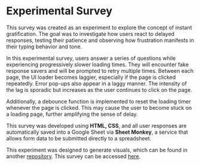 # Experimental Survey

This survey was created as an experiment to explore the concept of instant gratification. The goal was to investigate how users react to delayed responses, testing their patience and observing how frustration manifests in their typing behavior and tone.

In this experimental survey, users answer a series of questions while experiencing progressively slower loading times. They will encounter fake response savers and will be prompted to retry multiple times. Between each page, the UI loader becomes laggier, especially if the page is clicked repeatedly. Error pop-ups also appear in a laggy manner. The intensity of the lag is sporadic but increases as the user continues to click on the page.

Additionally, a debounce function is implemented to reset the loading timer whenever the page is clicked. This may cause the user to become stuck on a loading page, further amplifying the sense of delay.

This survey was developed using **HTML, CSS**, and all user responses are automatically saved into a Google Sheet via **Sheet Monkey**, a service that allows form data to be submitted directly to a spreadsheet.

This experiment was designed to generate visuals, which can be found in another [repository](https://github.com/jewel-chin/generative-art). This survey can be accessed [here](jewel-chin.github.io/survey-experiment/).
